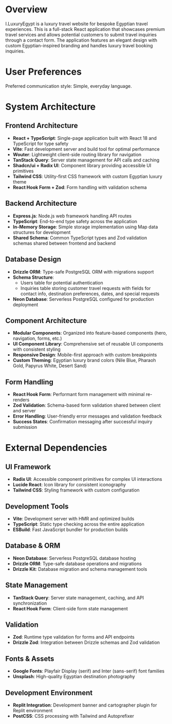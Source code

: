 # Overview

I.LuxuryEgypt is a luxury travel website for bespoke Egyptian travel experiences. This is a full-stack React application that showcases premium travel services and allows potential customers to submit travel inquiries through a contact form. The application features an elegant design with custom Egyptian-inspired branding and handles luxury travel booking inquiries.

# User Preferences

Preferred communication style: Simple, everyday language.

# System Architecture

## Frontend Architecture
- **React + TypeScript**: Single-page application built with React 18 and TypeScript for type safety
- **Vite**: Fast development server and build tool for optimal performance
- **Wouter**: Lightweight client-side routing library for navigation
- **TanStack Query**: Server state management for API calls and caching
- **Shadcn/ui + Radix UI**: Component library providing accessible UI primitives
- **Tailwind CSS**: Utility-first CSS framework with custom Egyptian luxury theme
- **React Hook Form + Zod**: Form handling with validation schema

## Backend Architecture
- **Express.js**: Node.js web framework handling API routes
- **TypeScript**: End-to-end type safety across the application
- **In-Memory Storage**: Simple storage implementation using Map data structures for development
- **Shared Schema**: Common TypeScript types and Zod validation schemas shared between frontend and backend

## Database Design
- **Drizzle ORM**: Type-safe PostgreSQL ORM with migrations support
- **Schema Structure**: 
  - Users table for potential authentication
  - Inquiries table storing customer travel requests with fields for contact info, destination preferences, dates, and special requests
- **Neon Database**: Serverless PostgreSQL configured for production deployment

## Component Architecture
- **Modular Components**: Organized into feature-based components (hero, navigation, forms, etc.)
- **UI Component Library**: Comprehensive set of reusable UI components with consistent styling
- **Responsive Design**: Mobile-first approach with custom breakpoints
- **Custom Theming**: Egyptian luxury brand colors (Nile Blue, Pharaoh Gold, Papyrus White, Desert Sand)

## Form Handling
- **React Hook Form**: Performant form management with minimal re-renders
- **Zod Validation**: Schema-based form validation shared between client and server
- **Error Handling**: User-friendly error messages and validation feedback
- **Success States**: Confirmation messaging after successful inquiry submission

# External Dependencies

## UI Framework
- **Radix UI**: Accessible component primitives for complex UI interactions
- **Lucide React**: Icon library for consistent iconography
- **Tailwind CSS**: Styling framework with custom configuration

## Development Tools
- **Vite**: Development server with HMR and optimized builds
- **TypeScript**: Static type checking across the entire application
- **ESBuild**: Fast JavaScript bundler for production builds

## Database & ORM
- **Neon Database**: Serverless PostgreSQL database hosting
- **Drizzle ORM**: Type-safe database operations and migrations
- **Drizzle Kit**: Database migration and schema management tools

## State Management
- **TanStack Query**: Server state management, caching, and API synchronization
- **React Hook Form**: Client-side form state management

## Validation
- **Zod**: Runtime type validation for forms and API endpoints
- **Drizzle Zod**: Integration between Drizzle schemas and Zod validation

## Fonts & Assets
- **Google Fonts**: Playfair Display (serif) and Inter (sans-serif) font families
- **Unsplash**: High-quality Egyptian destination photography

## Development Environment
- **Replit Integration**: Development banner and cartographer plugin for Replit environment
- **PostCSS**: CSS processing with Tailwind and Autoprefixer
